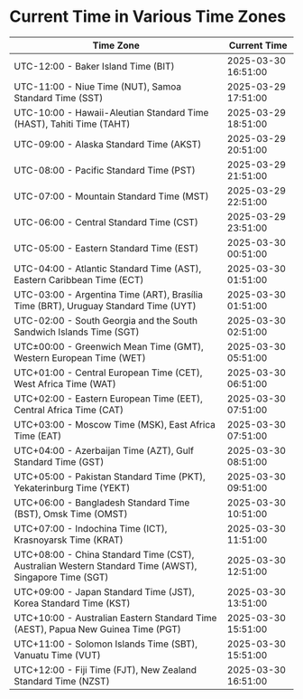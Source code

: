 # Current Time in Various Time Zones

| Time Zone | Current Time |
|-----------|--------------|
| UTC-12:00 - Baker Island Time (BIT) | 2025-03-30 16:51:00 |
| UTC-11:00 - Niue Time (NUT), Samoa Standard Time (SST) | 2025-03-29 17:51:00 |
| UTC-10:00 - Hawaii-Aleutian Standard Time (HAST), Tahiti Time (TAHT) | 2025-03-29 18:51:00 |
| UTC-09:00 - Alaska Standard Time (AKST) | 2025-03-29 20:51:00 |
| UTC-08:00 - Pacific Standard Time (PST) | 2025-03-29 21:51:00 |
| UTC-07:00 - Mountain Standard Time (MST) | 2025-03-29 22:51:00 |
| UTC-06:00 - Central Standard Time (CST) | 2025-03-29 23:51:00 |
| UTC-05:00 - Eastern Standard Time (EST) | 2025-03-30 00:51:00 |
| UTC-04:00 - Atlantic Standard Time (AST), Eastern Caribbean Time (ECT) | 2025-03-30 01:51:00 |
| UTC-03:00 - Argentina Time (ART), Brasília Time (BRT), Uruguay Standard Time (UYT) | 2025-03-30 01:51:00 |
| UTC-02:00 - South Georgia and the South Sandwich Islands Time (SGT) | 2025-03-30 02:51:00 |
| UTC±00:00 - Greenwich Mean Time (GMT), Western European Time (WET) | 2025-03-30 05:51:00 |
| UTC+01:00 - Central European Time (CET), West Africa Time (WAT) | 2025-03-30 06:51:00 |
| UTC+02:00 - Eastern European Time (EET), Central Africa Time (CAT) | 2025-03-30 07:51:00 |
| UTC+03:00 - Moscow Time (MSK), East Africa Time (EAT) | 2025-03-30 07:51:00 |
| UTC+04:00 - Azerbaijan Time (AZT), Gulf Standard Time (GST) | 2025-03-30 08:51:00 |
| UTC+05:00 - Pakistan Standard Time (PKT), Yekaterinburg Time (YEKT) | 2025-03-30 09:51:00 |
| UTC+06:00 - Bangladesh Standard Time (BST), Omsk Time (OMST) | 2025-03-30 10:51:00 |
| UTC+07:00 - Indochina Time (ICT), Krasnoyarsk Time (KRAT) | 2025-03-30 11:51:00 |
| UTC+08:00 - China Standard Time (CST), Australian Western Standard Time (AWST), Singapore Time (SGT) | 2025-03-30 12:51:00 |
| UTC+09:00 - Japan Standard Time (JST), Korea Standard Time (KST) | 2025-03-30 13:51:00 |
| UTC+10:00 - Australian Eastern Standard Time (AEST), Papua New Guinea Time (PGT) | 2025-03-30 15:51:00 |
| UTC+11:00 - Solomon Islands Time (SBT), Vanuatu Time (VUT) | 2025-03-30 15:51:00 |
| UTC+12:00 - Fiji Time (FJT), New Zealand Standard Time (NZST) | 2025-03-30 16:51:00 |
